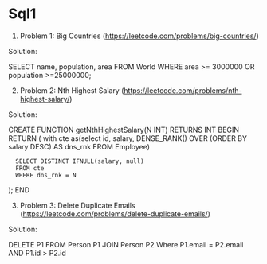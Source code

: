 # Sql1

1. Problem 1: Big Countries (https://leetcode.com/problems/big-countries/)

Solution:

SELECT name, population, area
FROM World 
WHERE area >= 3000000 
OR population >=25000000;

2. Problem 2: Nth Highest Salary (https://leetcode.com/problems/nth-highest-salary/)

Solution:

CREATE FUNCTION getNthHighestSalary(N INT) RETURNS INT
BEGIN
  RETURN (
      with cte as(select id, salary, DENSE_RANK()
      OVER (ORDER BY salary DESC) AS dns_rnk
      FROM Employee)

      SELECT DISTINCT IFNULL(salary, null)
      FROM cte
      WHERE dns_rnk = N

  );
END

3. Problem 3: Delete Duplicate Emails (https://leetcode.com/problems/delete-duplicate-emails/)

Solution:

DELETE P1 
FROM Person P1
JOIN Person P2
Where P1.email = P2.email AND P1.id > P2.id
